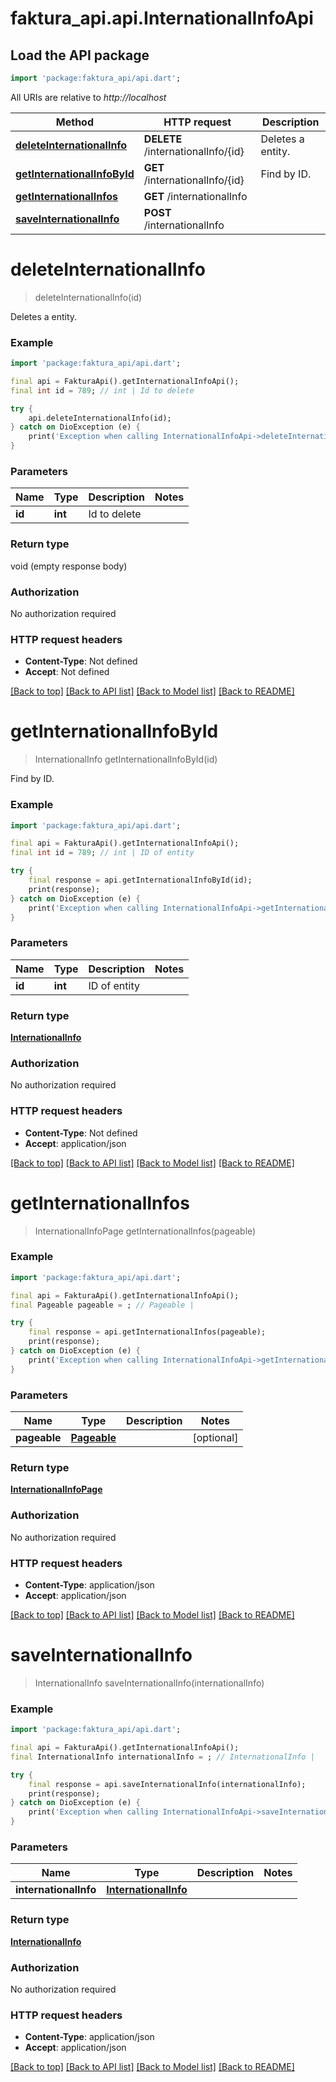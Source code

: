 # faktura_api.api.InternationalInfoApi

## Load the API package
```dart
import 'package:faktura_api/api.dart';
```

All URIs are relative to *http://localhost*

Method | HTTP request | Description
------------- | ------------- | -------------
[**deleteInternationalInfo**](InternationalInfoApi.md#deleteinternationalinfo) | **DELETE** /internationalInfo/{id} | Deletes a entity.
[**getInternationalInfoById**](InternationalInfoApi.md#getinternationalinfobyid) | **GET** /internationalInfo/{id} | Find by ID.
[**getInternationalInfos**](InternationalInfoApi.md#getinternationalinfos) | **GET** /internationalInfo | 
[**saveInternationalInfo**](InternationalInfoApi.md#saveinternationalinfo) | **POST** /internationalInfo | 


# **deleteInternationalInfo**
> deleteInternationalInfo(id)

Deletes a entity.

### Example
```dart
import 'package:faktura_api/api.dart';

final api = FakturaApi().getInternationalInfoApi();
final int id = 789; // int | Id to delete

try {
    api.deleteInternationalInfo(id);
} catch on DioException (e) {
    print('Exception when calling InternationalInfoApi->deleteInternationalInfo: $e\n');
}
```

### Parameters

Name | Type | Description  | Notes
------------- | ------------- | ------------- | -------------
 **id** | **int**| Id to delete | 

### Return type

void (empty response body)

### Authorization

No authorization required

### HTTP request headers

 - **Content-Type**: Not defined
 - **Accept**: Not defined

[[Back to top]](#) [[Back to API list]](../README.md#documentation-for-api-endpoints) [[Back to Model list]](../README.md#documentation-for-models) [[Back to README]](../README.md)

# **getInternationalInfoById**
> InternationalInfo getInternationalInfoById(id)

Find by ID.

### Example
```dart
import 'package:faktura_api/api.dart';

final api = FakturaApi().getInternationalInfoApi();
final int id = 789; // int | ID of entity

try {
    final response = api.getInternationalInfoById(id);
    print(response);
} catch on DioException (e) {
    print('Exception when calling InternationalInfoApi->getInternationalInfoById: $e\n');
}
```

### Parameters

Name | Type | Description  | Notes
------------- | ------------- | ------------- | -------------
 **id** | **int**| ID of entity | 

### Return type

[**InternationalInfo**](InternationalInfo.md)

### Authorization

No authorization required

### HTTP request headers

 - **Content-Type**: Not defined
 - **Accept**: application/json

[[Back to top]](#) [[Back to API list]](../README.md#documentation-for-api-endpoints) [[Back to Model list]](../README.md#documentation-for-models) [[Back to README]](../README.md)

# **getInternationalInfos**
> InternationalInfoPage getInternationalInfos(pageable)



### Example
```dart
import 'package:faktura_api/api.dart';

final api = FakturaApi().getInternationalInfoApi();
final Pageable pageable = ; // Pageable | 

try {
    final response = api.getInternationalInfos(pageable);
    print(response);
} catch on DioException (e) {
    print('Exception when calling InternationalInfoApi->getInternationalInfos: $e\n');
}
```

### Parameters

Name | Type | Description  | Notes
------------- | ------------- | ------------- | -------------
 **pageable** | [**Pageable**](Pageable.md)|  | [optional] 

### Return type

[**InternationalInfoPage**](InternationalInfoPage.md)

### Authorization

No authorization required

### HTTP request headers

 - **Content-Type**: application/json
 - **Accept**: application/json

[[Back to top]](#) [[Back to API list]](../README.md#documentation-for-api-endpoints) [[Back to Model list]](../README.md#documentation-for-models) [[Back to README]](../README.md)

# **saveInternationalInfo**
> InternationalInfo saveInternationalInfo(internationalInfo)



### Example
```dart
import 'package:faktura_api/api.dart';

final api = FakturaApi().getInternationalInfoApi();
final InternationalInfo internationalInfo = ; // InternationalInfo | 

try {
    final response = api.saveInternationalInfo(internationalInfo);
    print(response);
} catch on DioException (e) {
    print('Exception when calling InternationalInfoApi->saveInternationalInfo: $e\n');
}
```

### Parameters

Name | Type | Description  | Notes
------------- | ------------- | ------------- | -------------
 **internationalInfo** | [**InternationalInfo**](InternationalInfo.md)|  | 

### Return type

[**InternationalInfo**](InternationalInfo.md)

### Authorization

No authorization required

### HTTP request headers

 - **Content-Type**: application/json
 - **Accept**: application/json

[[Back to top]](#) [[Back to API list]](../README.md#documentation-for-api-endpoints) [[Back to Model list]](../README.md#documentation-for-models) [[Back to README]](../README.md)

